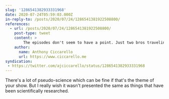 ```yaml
---
slug: '1286541382933331968'
date: 2020-07-24T05:59:03.000Z
in-reply-to: /posts/2020/07/24/1286541381922508800/
references:
  - url: /posts/2020/07/24/1286541381922508800/
    post-type: tweet
    content: >
        The episodes don't seem to have a point. Just two bros traveling while learning some interesting facts about unique situations. I guess they are exposing people to new ideas. But there are very few usable takeaways for such practical topics.
    author:
      name: Anthony Ciccarello
      url: https://www.ciccarello.me
syndication:
 - https://twitter.com/ajciccarello/status/1286541382933331968
---
```


There's a lot of pseudo-science which can be fine if that's the theme of your show. But I really wish it wasn't presented the same as things that have been scientifically researched.
